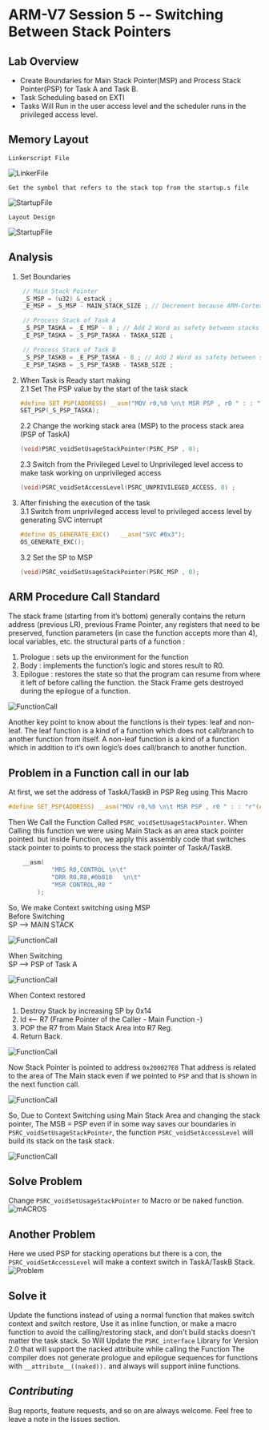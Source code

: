 # ARM-V7 Session 5 -- Switching Between Stack Pointers 
## **Lab Overview** 
- Create Boundaries for Main Stack Pointer(MSP) and Process Stack Pointer(PSP) for Task A and Task B. 
- Task Scheduling based on EXTI
- Tasks Will Run in the user access level and the scheduler runs in the privileged access level.
## **Memory Layout**
    Linkerscript File 
![LinkerFile](./Img/LinkerScript.png)

    Get the symbol that refers to the stack top from the startup.s file 
![StartupFile](./Img/StartupFile.png)

    Layout Design
![StartupFile](./Img/Design.png)

## **Analysis**
1. Set Boundaries 
```c
	// Main Stack Pointer
	_S_MSP = (u32) &_estack ;
	_E_MSP = _S_MSP - MAIN_STACK_SIZE ; // Decrement because ARM-Cortex has Full-Descending stack model

	// Process Stack of Task A
	_S_PSP_TASKA = _E_MSP - 8 ; // Add 2 Word as safety between stacks
	_E_PSP_TASKA = _S_PSP_TASKA - TASKA_SIZE ;

	// Process Stack of Task B
	_S_PSP_TASKB = _E_PSP_TASKA - 8 ; // Add 2 Word as safety between stacks
	_E_PSP_TASKB = _S_PSP_TASKB - TASKB_SIZE ;
```
2. When Task is Ready start making   
2.1 Set The PSP value by the start of the task stack 
    ```c
    #define SET_PSP(ADDRESS) __asm("MOV r0,%0 \n\t MSR PSP , r0 " : : "r"(ADDRESS))
    SET_PSP(_S_PSP_TASKA);  
    ```
    2.2 Change the working stack area (MSP) to the process stack area (PSP of TaskA)
    ```c
    (void)PSRC_voidSetUsageStackPointer(PSRC_PSP , 0);
    ```
    2.3 Switch from the Privileged Level to Unprivileged level access to make task working on unprivileged access
    ```c
    (void)PSRC_voidSetAccessLevel(PSRC_UNPRIVILEGED_ACCESS, 0) ;
    ```
3. After finishing the execution of the task   
    3.1 Switch from unprivileged access level to privileged access level by generating SVC interrupt
    ```c
    #define OS_GENERATE_EXC()   __asm("SVC #0x3");
    OS_GENERATE_EXC();
    ```
    3.2 Set the SP to MSP 
    ```c
    (void)PSRC_voidSetUsageStackPointer(PSRC_MSP , 0);
    ```
## **ARM Procedure Call Standard**
 The stack frame (starting from it’s bottom) generally contains the return address (previous LR), previous Frame Pointer, any registers that need to be preserved, function parameters (in case the function accepts more than 4), local variables, etc.
 the structural parts of a function :
 1. Prologue : sets up the environment for the function
 2. Body : implements the function’s logic and stores result to R0.
 3. Epilogue : restores the state so that the program can resume from where it left of before calling the function. the Stack Frame gets destroyed during the epilogue of a function.

![FunctionCall](./Img/FCN.png)

Another key point to know about the functions is their types: leaf and non-leaf. The leaf function is a kind of a function which does not call/branch to another function from itself. A non-leaf function is a kind of a function which in addition to it’s own logic’s does call/branch to another function. 

## **Problem in a Function call in our lab**
At first, we set the address of TaskA/TaskB in PSP Reg using This Macro 
```c
#define SET_PSP(ADDRESS) __asm("MOV r0,%0 \n\t MSR PSP , r0 " : : "r"(ADDRESS))
```
Then We Call the Function Called `PSRC_voidSetUsageStackPointer`. When Calling this function we were using Main Stack as an area stack pointer pointed. but inside Function, we apply this assembly code that switches stack pointer to points to process the stack pointer of TaskA/TaskB. 
```c
    __asm(
            "MRS R0,CONTROL \n\t"
            "ORR R0,R0,#0b010   \n\t"
            "MSR CONTROL,R0 "
        );
```
So, We make Context switching using MSP  
Before Switching  
SP --> MAIN STACK 

![FunctionCall](./Img/FunCall.png)

When Switching  
SP --> PSP of Task A

![FunctionCall](./Img/FunCall1.png)

When Context restored 
1. Destroy Stack by increasing SP by 0x14
2. ld <-- R7 (Frame Pointer of the Caller - Main Function -)
3. POP the R7 from Main Stack Area into R7 Reg.
4. Return Back.

![FunctionCall](./Img/FunCall2.png)

Now Stack Pointer is pointed to address `0x200027E8` That address is related to the area of The Main stack even if we pointed to `PSP` and that is shown in the next function call.

![FunctionCall](./Img/FunCall3.png)

So, Due to Context Switching using Main Stack Area and changing the stack pointer, The MSB = PSP even if in some way saves our boundaries in `PSRC_voidSetUsageStackPointer`, the function `PSRC_voidSetAccessLevel` will build its stack on the task stack. 

![FunctionCall](./Img/msp_psp.JPG)

## **Solve Problem**
Change `PSRC_voidSetUsageStackPointer` to Macro or be naked function. 
![mACROS](./Img/mACROS.png)

## **Another Problem**
Here we used PSP for stacking operations but there is a con, the `PSRC_voidSetAccessLevel` will make a context switch in TaskA/TaskB Stack.  
![Problem](./Img/Another%20Problem.png)

## **Solve it**
Update the functions instead of using a normal function that makes switch context and switch restore, Use it as inline function, or make a macro function to avoid the calling/restoring stack, and don't build stacks doesn't matter the task stack.
So Will Update the `PSRC_interface` Library for Version 2.0 that will support the nacked attribuite while calling the Function
The compiler does not generate prologue and epilogue sequences for functions with `__attribute__((naked)).` and always will support inline functions.

## *Contributing*  
Bug reports, feature requests, and so on are always welcome. Feel free to leave a note in the Issues section.
